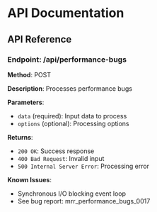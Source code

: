 # API Documentation

## API Reference

### Endpoint: /api/performance-bugs

**Method**: POST

**Description**: Processes performance bugs

**Parameters**:
- `data` (required): Input data to process
- `options` (optional): Processing options

**Returns**:
- `200 OK`: Success response
- `400 Bad Request`: Invalid input
- `500 Internal Server Error`: Processing error

**Known Issues**:
- Synchronous I/O blocking event loop
- See bug report: mrr_performance_bugs_0017
